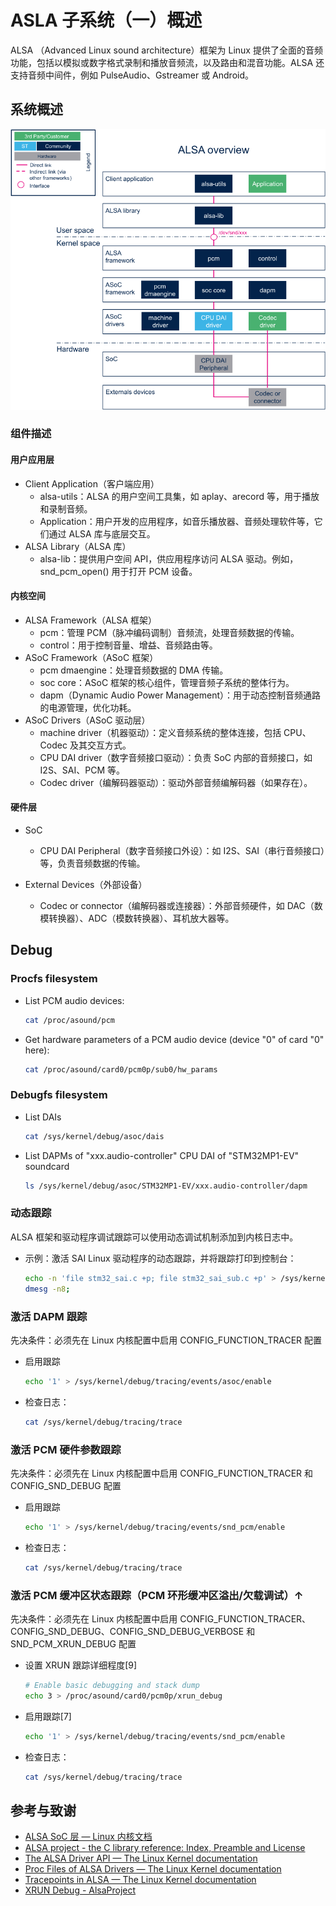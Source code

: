 # ASLA 子系统（一）概述

ALSA （Advanced Linux sound architecture）框架为 Linux 提供了全面的音频功能，包括以模拟或数字格式录制和播放音频流，以及路由和混音功能。ALSA 还支持音频中间件，例如 PulseAudio、Gstreamer 或 Android。

## 系统概述

![ALSAOverview.png](images/ALSAOverview.png)

### 组件描述

#### 用户应用层  

- Client Application（客户端应用）  
    - alsa-utils：ALSA 的用户空间工具集，如 aplay、arecord 等，用于播放和录制音频。
    - Application：用户开发的应用程序，如音乐播放器、音频处理软件等，它们通过 ALSA 库与底层交互。  
- ALSA Library（ALSA 库）  
    - alsa-lib：提供用户空间 API，供应用程序访问 ALSA 驱动。例如，snd_pcm_open() 用于打开 PCM 设备。

#### 内核空间

- ALSA Framework（ALSA 框架）
    - pcm：管理 PCM（脉冲编码调制）音频流，处理音频数据的传输。  
    - control：用于控制音量、增益、音频路由等。  
- ASoC Framework（ASoC 框架）  
    - pcm dmaengine：处理音频数据的 DMA 传输。
    - soc core：ASoC 框架的核心组件，管理音频子系统的整体行为。
    - dapm（Dynamic Audio Power Management）：用于动态控制音频通路的电源管理，优化功耗。
- ASoC Drivers（ASoC 驱动层）
    - machine driver（机器驱动）：定义音频系统的整体连接，包括 CPU、Codec 及其交互方式。
    - CPU DAI driver（数字音频接口驱动）：负责 SoC 内部的音频接口，如 I2S、SAI、PCM 等。
    - Codec driver（编解码器驱动）：驱动外部音频编解码器（如果存在）。

#### 硬件层

- SoC
    - CPU DAI Peripheral（数字音频接口外设）：如 I2S、SAI（串行音频接口）等，负责音频数据的传输。

- External Devices（外部设备）
    - Codec or connector（编解码器或连接器）：外部音频硬件，如 DAC（数模转换器）、ADC（模数转换器）、耳机放大器等。

## Debug

### Procfs filesystem

- List PCM audio devices:
    ```bash
    cat /proc/asound/pcm
    ```
- Get hardware parameters of a PCM audio device (device "0" of card "0" here):
    ```bash
    cat /proc/asound/card0/pcm0p/sub0/hw_params
    ```
###  Debugfs filesystem  

- List DAIs
    ```bash
    cat /sys/kernel/debug/asoc/dais
    ```

- List DAPMs of "xxx.audio-controller" CPU DAI of "STM32MP1-EV" soundcard
    ```bash
    ls /sys/kernel/debug/asoc/STM32MP1-EV/xxx.audio-controller/dapm
    ```
### 动态跟踪
ALSA 框架和驱动程序调试跟踪可以使用动态调试机制添加到内核日志中。

- 示例：激活 SAI Linux 驱动程序的动态跟踪，并将跟踪打印到控制台：
    ```bash
    echo -n 'file stm32_sai.c +p; file stm32_sai_sub.c +p' > /sys/kernel/debug/dynamic_debug/control; 
    dmesg -n8;
    ```

### 激活 DAPM 跟踪
先决条件：必须先在 Linux 内核配置中启用 CONFIG_FUNCTION_TRACER 配置

- 启用跟踪
    ```bash
    echo '1' > /sys/kernel/debug/tracing/events/asoc/enable
    ```
- 检查日志：
    ```bash
    cat /sys/kernel/debug/tracing/trace
    ```
### 激活 PCM 硬件参数跟踪
先决条件：必须先在 Linux 内核配置中启用 CONFIG_FUNCTION_TRACER 和 CONFIG_SND_DEBUG 配置

- 启用跟踪
    ```bash
    echo '1' > /sys/kernel/debug/tracing/events/snd_pcm/enable
    ```
- 检查日志：
    ```bash
    cat /sys/kernel/debug/tracing/trace
    ```
### 激活 PCM 缓冲区状态跟踪（PCM 环形缓冲区溢出/欠载调试）↑
先决条件：必须先在 Linux 内核配置中启用 CONFIG_FUNCTION_TRACER、CONFIG_SND_DEBUG、CONFIG_SND_DEBUG_VERBOSE 和 SND_PCM_XRUN_DEBUG 配置

- 设置 XRUN 跟踪详细程度[9]
    ```bash
    # Enable basic debugging and stack dump
    echo 3 > /proc/asound/card0/pcm0p/xrun_debug
    ```
- 启用跟踪[7]
    ```bash
    echo '1' > /sys/kernel/debug/tracing/events/snd_pcm/enable
    ```
- 检查日志：
    ```bash
    cat /sys/kernel/debug/tracing/trace
    ```

## 参考与致谢
- [ALSA SoC 层 — Linux 内核文档](https://www.kernel.org/doc/html/latest/sound/soc/index.html)
- [ALSA project - the C library reference: Index, Preamble and License](https://www.alsa-project.org/alsa-doc/alsa-lib/)
- [The ALSA Driver API — The Linux Kernel documentation](https://www.kernel.org/doc/html/v6.6/sound/kernel-api/alsa-driver-api.html#asoc)
- [Proc Files of ALSA Drivers — The Linux Kernel documentation](https://www.kernel.org/doc/html/v6.6/sound/designs/procfile.html)
- [Tracepoints in ALSA — The Linux Kernel documentation](https://www.kernel.org/doc/html/v6.6/sound/designs/tracepoints.html)
- [XRUN Debug - AlsaProject](https://www.alsa-project.org/main/index.php/XRUN_Debug)